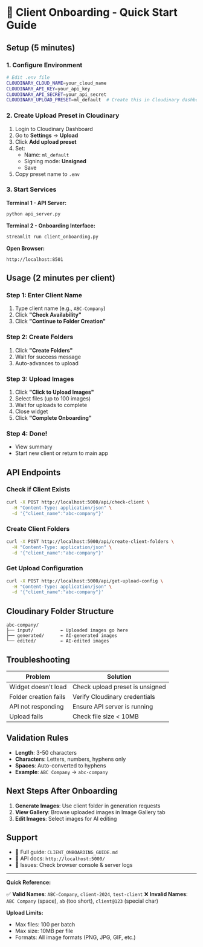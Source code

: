 # 🚀 Client Onboarding - Quick Start Guide

## Setup (5 minutes)

### 1. Configure Environment

```bash
# Edit .env file
CLOUDINARY_CLOUD_NAME=your_cloud_name
CLOUDINARY_API_KEY=your_api_key
CLOUDINARY_API_SECRET=your_api_secret
CLOUDINARY_UPLOAD_PRESET=ml_default  # Create this in Cloudinary dashboard
```

### 2. Create Upload Preset in Cloudinary

1. Login to Cloudinary Dashboard
2. Go to **Settings** → **Upload**
3. Click **Add upload preset**
4. Set:
   - Name: `ml_default`
   - Signing mode: **Unsigned**
   - Save
5. Copy preset name to `.env`

### 3. Start Services

**Terminal 1 - API Server:**
```bash
python api_server.py
```

**Terminal 2 - Onboarding Interface:**
```bash
streamlit run client_onboarding.py
```

**Open Browser:**
```
http://localhost:8501
```

## Usage (2 minutes per client)

### Step 1: Enter Client Name
1. Type client name (e.g., `ABC-Company`)
2. Click **"Check Availability"**
3. Click **"Continue to Folder Creation"**

### Step 2: Create Folders
1. Click **"Create Folders"**
2. Wait for success message
3. Auto-advances to upload

### Step 3: Upload Images
1. Click **"Click to Upload Images"**
2. Select files (up to 100 images)
3. Wait for uploads to complete
4. Close widget
5. Click **"Complete Onboarding"**

### Step 4: Done!
- View summary
- Start new client or return to main app

## API Endpoints

### Check if Client Exists
```bash
curl -X POST http://localhost:5000/api/check-client \
  -H "Content-Type: application/json" \
  -d '{"client_name":"abc-company"}'
```

### Create Client Folders
```bash
curl -X POST http://localhost:5000/api/create-client-folders \
  -H "Content-Type: application/json" \
  -d '{"client_name":"abc-company"}'
```

### Get Upload Configuration
```bash
curl -X POST http://localhost:5000/api/get-upload-config \
  -H "Content-Type: application/json" \
  -d '{"client_name":"abc-company"}'
```

## Cloudinary Folder Structure

```
abc-company/
├── input/          ← Uploaded images go here
├── generated/      ← AI-generated images
└── edited/         ← AI-edited images
```

## Troubleshooting

| Problem | Solution |
|---------|----------|
| Widget doesn't load | Check upload preset is unsigned |
| Folder creation fails | Verify Cloudinary credentials |
| API not responding | Ensure API server is running |
| Upload fails | Check file size < 10MB |

## Validation Rules

- **Length**: 3-50 characters
- **Characters**: Letters, numbers, hyphens only
- **Spaces**: Auto-converted to hyphens
- **Example**: `ABC Company` → `abc-company`

## Next Steps After Onboarding

1. **Generate Images**: Use client folder in generation requests
2. **View Gallery**: Browse uploaded images in Image Gallery tab
3. **Edit Images**: Select images for AI editing

## Support

- 📖 Full guide: `CLIENT_ONBOARDING_GUIDE.md`
- 🔧 API docs: `http://localhost:5000/`
- 🐛 Issues: Check browser console & server logs

---

**Quick Reference:**

✅ **Valid Names**: `ABC-Company`, `client-2024`, `test-client`
❌ **Invalid Names**: `ABC Company` (space), `ab` (too short), `client@123` (special char)

**Upload Limits:**
- Max files: 100 per batch
- Max size: 10MB per file
- Formats: All image formats (PNG, JPG, GIF, etc.)
